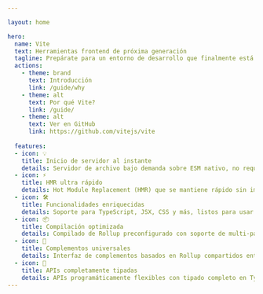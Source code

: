 ```yaml
---

layout: home

hero:
  name: Vite
  text: Herramientas frontend de próxima generación
  tagline: Prepárate para un entorno de desarrollo que finalmente está hecho para tí.
  actions:
    - theme: brand
      text: Introducción
      link: /guide/why
    - theme: alt
      text: Por qué Vite?
      link: /guide/
    - theme: alt
      text: Ver en GitHub
      link: https://github.com/vitejs/vite
  
  features:
  - icon: 💡
    title: Inicio de servidor al instante
    details: Servidor de archivo bajo demanda sobre ESM nativo, no requiere empaquetado!
  - icon: ⚡️
    title: HMR ultra rápido
    details: Hot Module Replacement (HMR) que se mantiene rápido sin importar el tamaño de la aplicación.
  - icon: 🛠️
    title: Funcionalidades enriquecidas
    details: Soporte para TypeScript, JSX, CSS y más, listos para usar.
  - icon: 📦
    title: Compilación optimizada
    details: Compilado de Rollup preconfigurado con soporte de multi-página y modo librería.
  - icon: 🔩
    title: Complementos universales
    details: Interfaz de complementos basados en Rollup compartidos entre desarrollo y compilación.
  - icon: 🔑
    title: APIs completamente tipadas
    details: APIs programáticamente flexibles con tipado completo en TypeScript.
---
```

